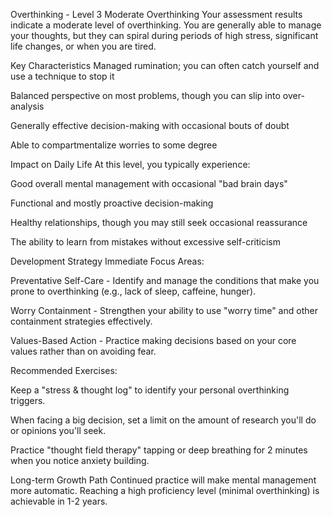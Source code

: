 Overthinking - Level 3
Moderate Overthinking
Your assessment results indicate a moderate level of overthinking. You are generally able to manage your thoughts, but they can spiral during periods of high stress, significant life changes, or when you are tired.

Key Characteristics
Managed rumination; you can often catch yourself and use a technique to stop it

Balanced perspective on most problems, though you can slip into over-analysis

Generally effective decision-making with occasional bouts of doubt

Able to compartmentalize worries to some degree

Impact on Daily Life
At this level, you typically experience:

Good overall mental management with occasional "bad brain days"

Functional and mostly proactive decision-making

Healthy relationships, though you may still seek occasional reassurance

The ability to learn from mistakes without excessive self-criticism

Development Strategy
Immediate Focus Areas:

Preventative Self-Care - Identify and manage the conditions that make you prone to overthinking (e.g., lack of sleep, caffeine, hunger).

Worry Containment - Strengthen your ability to use "worry time" and other containment strategies effectively.

Values-Based Action - Practice making decisions based on your core values rather than on avoiding fear.

Recommended Exercises:

Keep a "stress & thought log" to identify your personal overthinking triggers.

When facing a big decision, set a limit on the amount of research you'll do or opinions you'll seek.

Practice "thought field therapy" tapping or deep breathing for 2 minutes when you notice anxiety building.

Long-term Growth Path
Continued practice will make mental management more automatic. Reaching a high proficiency level (minimal overthinking) is achievable in 1-2 years.